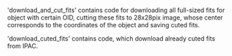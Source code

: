 'download_and_cut_fits' contains code for downloading all full-sized fits for
object with certain OID, cutting these fits to 28x28pix image, 
whose center corresponds to the coordinates of the object and saving
cuted fits.

'download_cuted_fits' contains code, which download already cuted fits
 from IPAC.
